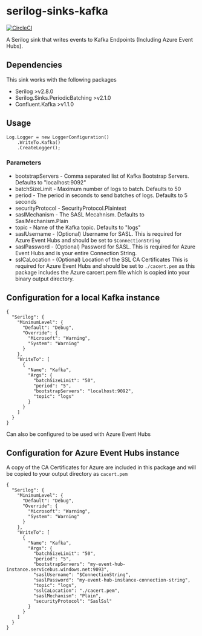 # serilog-sinks-kafka

[![CircleCI](https://circleci.com/gh/jonhoare/serilog-sinks-kafka/tree/master.svg?style=svg)](https://circleci.com/gh/jonhoare/serilog-sinks-kafka/tree/master)

A Serilog sink that writes events to Kafka Endpoints (Including Azure Event Hubs).

## Dependencies

This sink works with the following packages

* Serilog >v2.8.0
* Serilog.Sinks.PeriodicBatching >v2.1.0
* Confluent.Kafka >v1.1.0

## Usage

```
Log.Logger = new LoggerConfiguration()
    .WriteTo.Kafka()
    .CreateLogger();
```

### Parameters
* bootstrapServers - Comma separated list of Kafka Bootstrap Servers. Defaults to "localhost:9092"
* batchSizeLimit - Maximum number of logs to batch. Defaults to 50
* period - The period in seconds to send batches of logs. Defaults to 5 seconds
* securityProtocol -  SecurityProtocol.Plaintext
* saslMechanism - The SASL Mecahnism. Defaults to SaslMechanism.Plain
* topic - Name of the Kafka topic. Defaults to "logs"
* saslUsername - (Optional) Username for SASL. This is required for Azure Event Hubs and should be set to `$ConnectionString`
* saslPassword - (Optional) Password for SASL. This is required for Azure Event Hubs and is your entire Connection String.
* sslCaLocation - (Optional) Location of the SSL CA Certificates This is required for Azure Event Hubs and should be set to `./cacert.pem` as this package includes the Azure carcert.pem file which is copied into your binary output directory.


## Configuration for a local Kafka instance

```
{
  "Serilog": {
    "MinimumLevel": {
      "Default": "Debug",
      "Override": {
        "Microsoft": "Warning",
        "System": "Warning"
      }
    },
    "WriteTo": [
      {
        "Name": "Kafka",
        "Args": {
          "batchSizeLimit": "50",
          "period": "5",
          "bootstrapServers": "localhost:9092",
          "topic": "logs"
        }
      }
    ]
  }
}

```

Can also be configured to be used with Azure Event Hubs

## Configuration for Azure Event Hubs instance

A copy of the CA Certificates for Azure are included in this package and will be copied to your output directory as `cacert.pem`

```
{
  "Serilog": {
    "MinimumLevel": {
      "Default": "Debug",
      "Override": {
        "Microsoft": "Warning",
        "System": "Warning"
      }
    },
    "WriteTo": [
      {
        "Name": "Kafka",
        "Args": {
          "batchSizeLimit": "50",
          "period": "5",
          "bootstrapServers": "my-event-hub-instance.servicebus.windows.net:9093",
          "saslUsername": "$ConnectionString",
          "saslPassword": "my-event-hub-instance-connection-string",
          "topic": "logs",
          "sslCaLocation": "./cacert.pem",
          "saslMechanism": "Plain",
          "securityProtocol": "SaslSsl"
        }
      }
    ]
  }
}

```